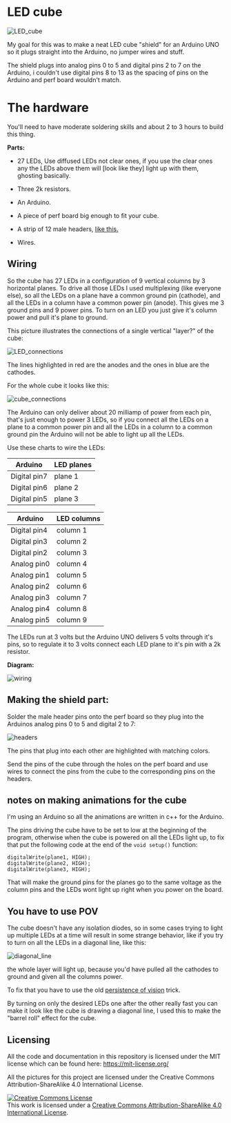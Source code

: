 # LED cube 

![LED_cube](https://aaalearn.mystagingwebsite.com/wp-content/uploads/2018/05/featured.png)

My goal for this was to make a neat LED cube "shield" for an Arduino UNO so it plugs straight into
the Arduino, no jumper wires and stuff.

The shield plugs into analog pins 0 to 5 and digital pins 2 to 7 on the Arduino, i couldn't use
digital pins 8 to 13 as the spacing of pins on the Arduino and perf board wouldn't match.

# The hardware

You'll need to have moderate soldering skills and about 2 to 3 hours to build this thing.

**Parts:**

* 27 LEDs, Use diffused LEDs not clear ones, if you use the clear ones any the 
  LEDs above them will [look like they] light up with them, ghosting basically.

* Three 2k resistors.

* An Arduino.

* A piece of perf board big enough to fit your cube.

* A strip of 12 male headers, [like this.](https://duckduckgo.com/?q=male+headers&t=ffab&atb=v100-7&iax=images&ia=images&iai=http%3A%2F%2Fktechnics.com%2Fwp-content%2Fuploads%2F2016%2F02%2F1x26_male_pin.jpg)

* Wires.

## Wiring

So the cube has 27 LEDs in a configuration of 9 vertical columns by 3 horizontal planes.
To drive all those LEDs I used multiplexing (like everyone else), so all the LEDs on a 
plane have a common ground pin (cathode), and all the LEDs in a column have a common power pin (anode).
This gives me 3 ground pins and 9 power pins.
To turn on an LED you just give it's column power and pull it's plane to ground.

This picture illustrates the connections of a single vertical "layer?" of the cube:

![LED_connections](https://aaalearn.mystagingwebsite.com/wp-content/uploads/2018/05/led_connections.png)

The lines highlighted in red are the anodes and the ones in blue are the cathodes.

For the whole cube it looks like this:

![cube_connections](https://aaalearn.mystagingwebsite.com/wp-content/uploads/2018/05/cube_side.png)


The Arduino can only deliver about 20 milliamp of power from each pin, that's just enough
to power 3 LEDs, so if you connect all the LEDs on a plane to a common power pin and all the 
LEDs in a column to a common ground pin the Arduino will not be able to light up all the LEDs.

Use these charts to wire the LEDs:

Arduino      |      LED planes
-------------|------------------
Digital pin7 |      plane 1
Digital pin6 |      plane 2
Digital pin5 |      plane 3


Arduino      |      LED columns
-------------|------------------
Digital pin4 |      column 1
Digital pin3 |      column 2
Digital pin2 |      column 3
Analog pin0  |      column 4
Analog pin1  |      column 5
Analog pin2  |      column 6
Analog pin3  |      column 7
Analog pin4  |      column 8
Analog pin5  |      column 9

The LEDs run at 3 volts but the Arduino UNO delivers 5 volts through it's pins, 
so to regulate it to 3 volts connect each LED plane to it's pin with a 2k resistor.

**Diagram:**

![wiring](https://aaalearn.mystagingwebsite.com/wp-content/uploads/2018/05/led_cube_wiring.png)

## Making the shield part:

Solder the male header pins onto the perf board so they plug into the Arduinos analog pins 0 to 5 
and digital 2 to 7:

![headers](https://aaalearn.mystagingwebsite.com/wp-content/uploads/2018/05/sheild_headers.png)

The pins that plug into each other are highlighted with matching colors.

Send the pins of the cube through the holes on the perf board and use wires to connect the 
pins from the cube to the corresponding pins on the headers.

## notes on making animations for the cube

I'm using an Arduino so all the animations are written in c++ for the Arduino.

The pins driving the cube have to be set to low at the beginning of the program, otherwise 
when the cube is powered on all the LEDs light up, to fix that put the following
code at the end of the `void setup()` function:

```
digitalWrite(plane1, HIGH);
digitalWrite(plane2, HIGH);
digitalWrite(plane3, HIGH);
```

That will make the ground pins for the planes go to the same voltage as the column pins and the
LEDs wont light up right when you power on the board.

## You have to use POV
The cube doesn't have any isolation diodes, so in some cases trying to light up multiple LEDs
at a time will result in some strange behavior, like if you try to turn on 
all the LEDs in a diagonal line, like this:

![diagonal_line](https://aaalearn.mystagingwebsite.com/wp-content/uploads/2018/05/diagonal.png)

the whole layer will light up, because you'd have pulled all the cathodes to ground and given all the columns power.

To fix that you have to use the old [persistence of vision](https://en.wikipedia.org/wiki/Persistence_of_vision) trick.

By turning on only the desired LEDs one after the other really fast you can make it look
like the cube is drawing a diagonal line, I used this to make the "barrel roll" effect for the cube.


## Licensing

All the code and documentation in this repository is licensed under the MIT license which can be found here: https://mit-license.org/

All the pictures for this project are licensed under the Creative Commons Attribution-ShareAlike 4.0 International License.

<a rel="license" href="http://creativecommons.org/licenses/by-sa/4.0/"><img alt="Creative Commons License" style="border-width:0" src="https://i.creativecommons.org/l/by-sa/4.0/88x31.png" /></a><br />This work is licensed under a <a rel="license" href="http://creativecommons.org/licenses/by-sa/4.0/">Creative Commons Attribution-ShareAlike 4.0 International License</a>.